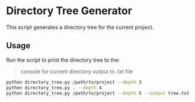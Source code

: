 # Directory Tree Generator

This script generates a directory tree for the current project.

## Usage

Run the script to print the directory tree to the:
> console
> for current directory
> output to .txt file

```bash
python directory_tree.py /path/to/project --depth 3
python directory_tree.py . --depth 4
python directory_tree.py /path/to/project --depth 5 --output tree.txt
